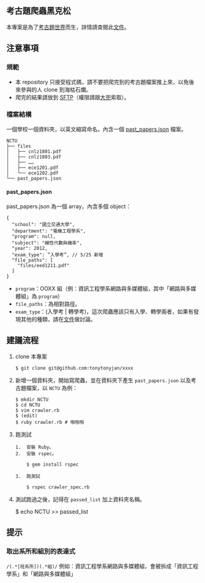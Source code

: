 [考古題世界]: http://past-paper.com
[文件]: http://goo.gl/FUBMO
[SFTP]: http://goo.gl/UZee5
[大兜]: mailto:tonytonyjan@gmail.com

## 考古題爬蟲黑克松
本專案是為了[考古題世界]而生，詳情請查閱此[文件]。

## 注意事項

### 規範

*   本 repository 只接受程式碼，請不要把爬完到的考古題檔案推上來，以免後來參與的人 clone 到海枯石爛。
*   爬完的結果請放到 [SFTP]（權限請跟[大兜]索取）。

### 檔案結構

一個學校一個資料夾，以英文縮寫命名。內含一個 [past_papers.json](https://gist.github.com/tonytonyjan/4c308f311f59439cc826) 檔案。

    NCTU
    ├── files
    │   ├── cnlz1801.pdf
    │   ├── cnlz1803.pdf
    │   ├── ……
    │   ├── ece1201.pdf
    │   └── ece1202.pdf
    └── past_papers.json

#### past_papers.json

past_papers.json 為一個 array，內含多個 object：

    {
      "school": "國立交通大學",
      "department": "電機工程學系",
      "program": null,
      "subject": "線性代數與機率",
      "year": 2012,
      "exam_type": ”入學考”, // 5/25 新增
      "file_paths": [
        "files/eed1211.pdf"
      ]
    }

*   `program`：OOXX 組（例：資訊工程學系網路與多媒體組，其中「網路與多媒體組」為 `program`）
*   `file_paths`：為相對路徑。
*   `exam_type`：(入學考 | 轉學考)，這次爬蟲應該只有入學、轉學兩者，如果有發現其他的種類，請在[文件]做討論。

##  建議流程

1.  clone 本專案

        $ git clone git@github.com:tonytonyjan/xxxx

2.  新增一個資料夾，開始寫爬蟲，並在資料夾下產生 `past_papers.json` 以及考古題檔案，以 `NCTU` 為例：

        $ mkdir NCTU
        $ cd NCTU
        $ vim crawler.rb
        $ (edit)
        $ ruby crawler.rb # 啪啪啪

3.  跑測試

        1.  安裝 Ruby。
        2.  安裝 rspec。

            $ gem install rspec

        3.  跑測試

            $ rspec crawler_spec.rb

4.  測試跑過之後，記得在 `passed_list` 加上資料夾名稱。

    $ echo NCTU >> passed_list

## 提示

### 取出系所和組別的表達式

`/(.*[班系所])(.*組)/`
例如：資訊工程學系網路與多媒體組，會被拆成「資訊工程學系」和「網路與多媒體組」
